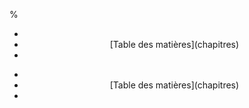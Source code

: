 %

<div class="prev-toc-next">
<ul>
<li style="text-align:left">
<a href="" class="prevlink"></a>
</li>
<li style="text-align:center">
[Table des matières](chapitres)
</li>
<li style="text-align:right">
<a href="" class="nextlink"></a>
</li>
</ul>
</div>



<div class="prev-toc-next">
<ul>
<li style="text-align:left">
<a href="" class="prevlink"></a>
</li>
<li style="text-align:center">
[Table des matières](chapitres)
</li>
<li style="text-align:right">
<a href="" class="nextlink"></a>
</li>
</ul>
</div>

